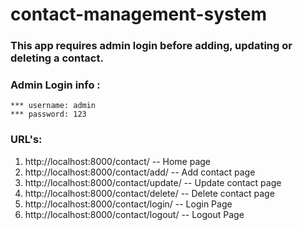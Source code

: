 # contact-management-system

### This app requires admin login before adding, updating or deleting a contact.

### Admin Login info :

    *** username: admin
    *** password: 123

### URL's:

1. http://localhost:8000/contact/ -- Home page
2. http://localhost:8000/contact/add/ -- Add contact page
3. http://localhost:8000/contact/update/ -- Update contact page
4. http://localhost:8000/contact/delete/ -- Delete contact page
5. http://localhost:8000/contact/login/ -- Login Page
6. http://localhost:8000/contact/logout/ -- Logout Page
